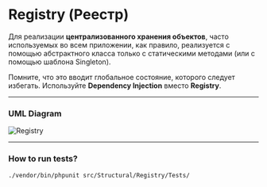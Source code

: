 # Registry (Реестр)

Для реализации **централизованного хранения объектов**, часто используемых во всем приложении, как правило, реализуется с
помощью абстрактного класса только c статическими методами (или с помощью шаблона Singleton).

Помните, что это вводит
глобальное состояние, которого следует избегать. Используйте **Dependency Injection** вместо **Registry**.

---

### UML Diagram
![Registry](https://user-images.githubusercontent.com/50992188/158058413-030375fa-6b4a-4bf6-a94a-ba36004cdf63.png)


---

### How to run tests?
`./vendor/bin/phpunit src/Structural/Registry/Tests/`